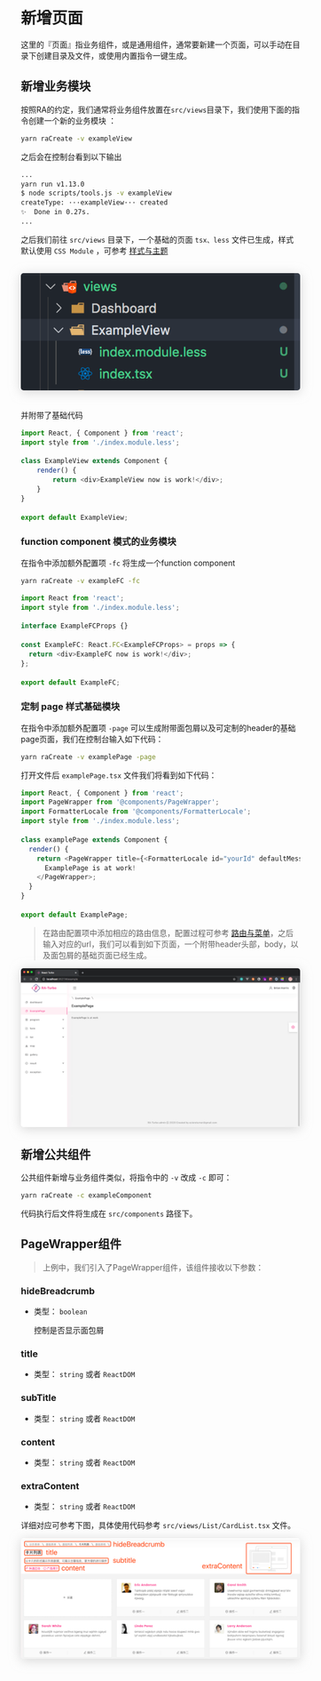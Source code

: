 # 新增页面

这里的『页面』指业务组件，或是通用组件，通常要新建一个页面，可以手动在目录下创建目录及文件，或使用内置指令一键生成。

## 新增业务模块 

按照RA的约定，我们通常将业务组件放置在`src/views`目录下，我们使用下面的指令创建一个新的业务模块 ：

```bash
yarn raCreate -v exampleView
```

之后会在控制台看到以下输出

```bash
...
yarn run v1.13.0
$ node scripts/tools.js -v exampleView
createType: ···exampleView··· created
✨  Done in 0.27s.
...
```

之后我们前往 `src/views` 目录下，一个基础的页面 `tsx、less` 文件已生成，样式默认使用 `CSS Module` ，可参考 [样式与主题](/cssStyle)

</br>

<img alt="addview" style="box-shadow: 0 3px 20px 0 rgba(189, 189, 189, 0.6);border-radius: 5px;" src="./media/addview.png">

</br>
</br>

并附带了基础代码
```javascript
import React, { Component } from 'react'; 
import style from './index.module.less'; 

class ExampleView extends Component {
	render() {
		return <div>ExampleView now is work!</div>;
	}
}

export default ExampleView;
```


### function component 模式的业务模块

在指令中添加额外配置项 `-fc`  将生成一个function component

```bash
yarn raCreate -v exampleFC -fc
```

```javascript
import React from 'react';
import style from './index.module.less';

interface ExampleFCProps {}

const ExampleFC: React.FC<ExampleFCProps> = props => {
  return <div>ExampleFC now is work!</div>;
};

export default ExampleFC;
```


### 定制 page 样式基础模块

在指令中添加额外配置项 `-page` 可以生成附带面包屑以及可定制的header的基础page页面，我们在控制台输入如下代码：

```bash
yarn raCreate -v examplePage -page
```

打开文件后 `examplePage.tsx` 文件我们将看到如下代码：

```javascript
import React, { Component } from 'react'; 
import PageWrapper from '@components/PageWrapper'; 
import FormatterLocale from '@components/FormatterLocale'; 
import style from './index.module.less'; 

class examplePage extends Component { 
  render() {
    return <PageWrapper title={<FormatterLocale id="yourId" defaultMessage="examplePage" />}> 
      ExamplePage is at work!
    </PageWrapper>; 
  } 
} 

export default ExamplePage;
```

>在路由配置项中添加相应的路由信息，配置过程可参考 [路由与菜单](/router)，之后输入对应的url，我们可以看到如下页面，一个附带header头部，body，以及面包屑的基础页面已经生成。

 <img alt="examplePage" style="box-shadow: 0 3px 20px 0 rgba(189, 189, 189, 0.6);border-radius: 5px;" src="./media/examplePage.png">


## 新增公共组件

公共组件新增与业务组件类似，将指令中的 `-v` 改成 `-c` 即可：

```bash
yarn raCreate -c exampleComponent
```

代码执行后文件将生成在 `src/components` 路径下。


## PageWrapper组件

>上例中，我们引入了PageWrapper组件，该组件接收以下参数：

### hideBreadcrumb

- 类型： `boolean`

  控制是否显示面包屑

### title

- 类型： `string` 或者 `ReactDOM`

### subTitle

- 类型： `string` 或者 `ReactDOM`

### content

- 类型： `string` 或者 `ReactDOM`

### extraContent

- 类型： `string` 或者 `ReactDOM`

详细对应可参考下图，具体使用代码参考 `src/views/List/CardList.tsx` 文件。

<img alt="pageHeader" style="box-shadow: 0 3px 20px 0 rgba(189, 189, 189, 0.6);border-radius: 5px;" src="./media/pageHeader.png">